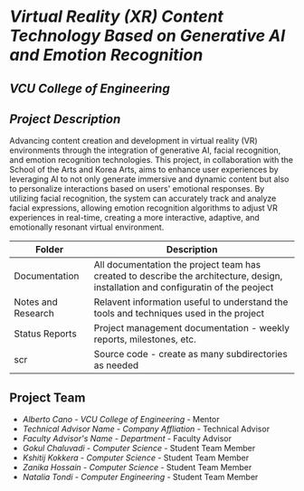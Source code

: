 # *Virtual Reality (XR) Content Technology Based on Generative AI and Emotion Recognition*
## *VCU College of Engineering*

## *Project Description*
Advancing content creation and development in virtual reality (VR) environments through the integration of generative AI, facial recognition, and emotion recognition technologies. This project, in collaboration with the School of the Arts and Korea Arts, aims to enhance user experiences by leveraging AI to not only generate immersive and dynamic content but also to personalize interactions based on users' emotional responses. By utilizing facial recognition, the system can accurately track and analyze facial expressions, allowing emotion recognition algorithms to adjust VR experiences in real-time, creating a more interactive, adaptive, and emotionally resonant virtual environment.

| Folder | Description |
|---|---|
| Documentation |  All documentation the project team has created to describe the architecture, design, installation and configuratin of the peoject |
| Notes and Research | Relavent information useful to understand the tools and techniques used in the project |
| Status Reports | Project management documentation - weekly reports, milestones, etc. |
| scr | Source code - create as many subdirectories as needed |

## Project Team
- *Alberto Cano* - *VCU College of Engineering* - Mentor
- *Technical Advisor Name* - *Company Affliation* - Technical Advisor
- *Faculty Advisor's Name* - *Department* - Faculty Advisor
- *Gokul Chaluvadi* - *Computer Science* - Student Team Member
- *Kshitij Kokkera* - *Computer Science* - Student Team Member
- *Zanika Hossain* - *Computer Science* - Student Team Member
- *Natalia Tondi* - *Computer Engineering* - Student Team Member
